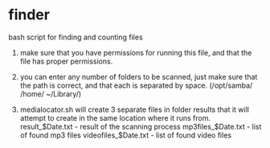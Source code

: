 # finder
bash script for finding and counting files

1. make sure that you have permissions for running this file, and that the file has proper permissions.

2. you can enter any number of folders to be scanned, just make sure that the path is correct, and that each is separated by space. (/opt/samba/ /home/ ~/Library/)  

3. medialocator.sh will create 3 separate files in folder results that it will attempt to create in the same location where it runs from.
result_$Date.txt - result of the scanning process
mp3files_$Date.txt - list of found mp3 files
videofiles_$Date.txt - list of found video files
